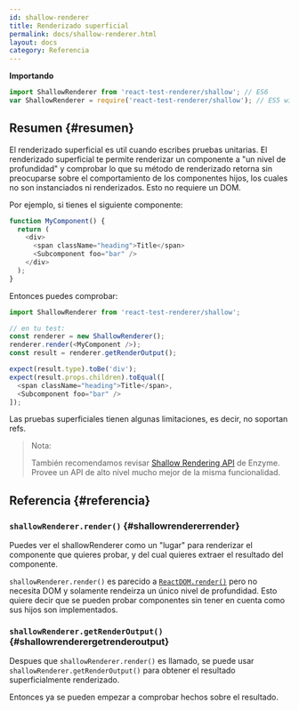 ```yaml
---
id: shallow-renderer
title: Renderizado superficial
permalink: docs/shallow-renderer.html
layout: docs
category: Referencia
---
```


**Importando**

```javascript
import ShallowRenderer from 'react-test-renderer/shallow'; // ES6
var ShallowRenderer = require('react-test-renderer/shallow'); // ES5 with npm
```

## Resumen {#resumen}

El renderizado superficial es util cuando escribes pruebas unitarias. El renderizado superficial te permite renderizar un componente a "un nivel de profundidad" y comprobar lo que su método de renderizado retorna sin preocuparse sobre el comportamiento de los componentes hijos, los cuales no son instanciados ni renderizados. Esto no requiere un DOM.

Por ejemplo, si tienes el siguiente componente:

```javascript
function MyComponent() {
  return (
    <div>
      <span className="heading">Title</span>
      <Subcomponent foo="bar" />
    </div>
  );
}
```

Entonces puedes comprobar:

```javascript
import ShallowRenderer from 'react-test-renderer/shallow';

// en tu test:
const renderer = new ShallowRenderer();
renderer.render(<MyComponent />);
const result = renderer.getRenderOutput();

expect(result.type).toBe('div');
expect(result.props.children).toEqual([
  <span className="heading">Title</span>,
  <Subcomponent foo="bar" />
]);
```

Las pruebas superficiales tienen algunas limitaciones, es decir, no soportan refs.

> Nota:
>
> También recomendamos revisar [Shallow Rendering API](http://airbnb.io/enzyme/docs/api/shallow.html) de Enzyme. Provee un API de alto nivel mucho mejor de la misma funcionalidad.

## Referencia {#referencia}

### `shallowRenderer.render()` {#shallowrendererrender}

Puedes ver el shallowRenderer como un "lugar" para renderizar el componente que quieres probar, y del cual quieres extraer el resultado del componente.

`shallowRenderer.render()` es parecido a [`ReactDOM.render()`](/docs/react-dom.html#render) pero no necesita DOM y solamente rendeirza un único nivel de profundidad. Esto quiere decir que se pueden probar componentes sin tener en cuenta como sus hijos son implementados.

### `shallowRenderer.getRenderOutput()` {#shallowrenderergetrenderoutput}

Despues que `shallowRenderer.render()` es llamado, se puede usar `shallowRenderer.getRenderOutput()` para obtener el resultado superficialmente renderizado.

Entonces ya se pueden empezar a comprobar hechos sobre el resultado.
